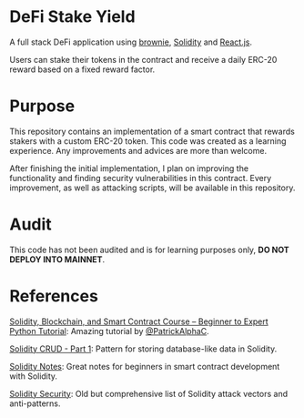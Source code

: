 # DeFi Stake Yield

A full stack DeFi application using [brownie](https://github.com/eth-brownie/brownie), [Solidity](https://github.com/ethereum/solidity) and [React.js](https://reactjs.org/).

Users can stake their tokens in the contract and receive a daily ERC-20 reward based on a fixed reward factor.

# Purpose

This repository contains an implementation of a smart contract that rewards stakers with a custom ERC-20 token. This code was created as a learning experience. Any improvements and advices are more than welcome.

After finishing the initial implementation, I plan on improving the functionality and finding security vulnerabilities in this contract. Every improvement, as well as attacking scripts, will be available in this repository.

# Audit

This code has not been audited and is for learning purposes only, **DO NOT DEPLOY INTO MAINNET**.

# References

[Solidity, Blockchain, and Smart Contract Course – Beginner to Expert Python Tutorial](https://www.youtube.com/watch?v=M576WGiDBdQ): Amazing tutorial by [@PatrickAlphaC](https://github.com/PatrickAlphaC).

[Solidity CRUD - Part 1](https://medium.com/robhitchens/solidity-crud-part-1-824ffa69509a): Pattern for storing database-like data in Solidity.

[Solidity Notes](https://0xpranay.github.io/solidity-notes/): Great notes for beginners in smart contract development with Solidity.

[Solidity Security](https://blog.sigmaprime.io/solidity-security.html): Old but comprehensive list of Solidity attack vectors and anti-patterns.